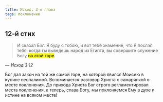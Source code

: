 ```yaml
---
title: Исход, 3-я глава
tags: поклонение
---
```


## 12-й стих

> И сказал _Бог_: Я буду с тобою, и вот тебе знамение, что Я послал тебя: когда ты выведешь народ из Египта, вы совершите служение
> Богу <mark>на этой горе</mark>.

— <cite>Исход&nbsp;3:12</cite>

Бог дал закон на той же самой горе, на которой явился Моисею в купине неопалимой. Вспоминается разговор Христа с самарянкой о месте
поклонения. До прихода Христа Бог строго регламентировал места поклонения, а теперь, слава Богу, мы поклоняемся Ему в духе
и истине на всяком месте!
